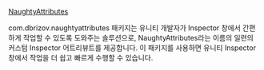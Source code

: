 [NaughtyAttributes](https://openupm.com/packages/com.dbrizov.naughtyattributes/)

com.dbrizov.naughtyattributes 패키지는 유니티 개발자가 Inspector 창에서 간편하게 작업할 수 있도록 도와주는 솔루션으로, NaughtyAttributes라는 이름의 일련의 커스텀 Inspector 어트리뷰트를 제공합니다. 이 패키지를 사용하면 유니티 Inspector 창에서 작업을 더 쉽고 빠르게 수행할 수 있습니다.
